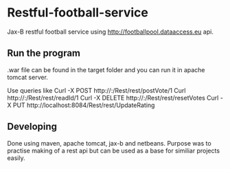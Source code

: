 # Restful-football-service

Jax-B restful football service using http://footballpool.dataaccess.eu api.

## Run the program

.war file can be found in the target folder and you can run it in apache tomcat server.

Use queries like 
Curl -X POST http://<hostname>:<port>/Rest/rest/postVote/1 
Curl http://<hostname>:<port>/Rest/rest/readId/1 
Curl -X DELETE http://<hostname>:<port>/Rest/rest/resetVotes 
Curl -X PUT http://localhost:8084/Rest/rest/UpdateRating 

## Developing

Done using maven, apache tomcat, jax-b and netbeans.
Purpose was to practise making of a rest api but can be used as a base for similiar projects easily.